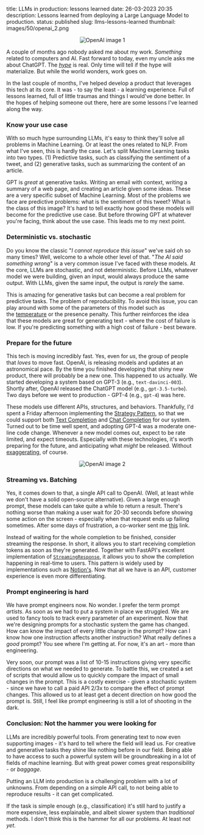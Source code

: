 title: LLMs in production: lessons learned
date: 26-03-2023 20:35
description: Lessons learned from deploying a Large Language Model to production. 
status: published
slug: llms-lessons-learned
thumbnail: images/50/openai_2.png

<center>
<img src="{static}/images/50/openai_3.png" alt="OpenAI image 1" style="max-width:100%;border-radius: 2px">
</center>

A couple of months ago nobody asked me about my work. _Something_ related to computers and AI. Fast forward to today, even my uncle asks me about ChatGPT. The [_hype_](https://www.urbandictionary.com/define.php?term=hype) is real. Only time will tell if the hype will materialize. But while the world wonders, work goes on. 

In the last couple of months, I've helped develop a product that leverages this tech at its core. It was - to say the least - a learning experience. Full of lessons learned, full of little traumas and things I would've done better. In the hopes of helping someone out there, here are some lessons I've learned along the way. 

### Know your use case

With so much hype surrounding LLMs, it's easy to think they'll solve all problems in Machine Learning. Or at least the ones related to NLP. From what I've seen, this is hardly the case. Let's split Machine Learning tasks into two types. (1) Predictive tasks, such as classifying the sentiment of a tweet, and (2) generative tasks, such as summarizing the content of an article.

GPT is _great_ at generative tasks. Writing an email with context, writing a summary of a web page, and creating an article given some ideas. These are a very specific subset of Machine Learning. Most of the problems we face are predictive problems: what is the sentiment of this tweet? What is the class of this image? It's hard to tell exactly how good these models will become for the predictive use case. But before throwing GPT at whatever you're facing, think about the use case. This leads me to my next point.

### Deterministic vs. stochastic

Do you know the classic "_I cannot reproduce this issue_" we've said oh so many times? Well, welcome to a whole other level of that. "_The AI said something wrong_" is a very common issue I've faced with these models. At the core, LLMs are stochastic, and not deterministic. Before LLMs, whatever model we were building, given an input, would always produce the same output. With LLMs, given the same input, the output is _rarely_ the same.

This is amazing for generative tasks but can become a real problem for predictive tasks. The problem of reproducibility. To avoid this issue, you can play around with some of the parameters of this model such as the [temperature](https://lukesalamone.github.io/posts/what-is-temperature/) or the presence penalty. This further reinforces the idea that these models are great for generating text - where the cost of failure is low. If you're predicting something with a high cost of failure - best beware.

### Prepare for the future 

This tech is moving incredibly fast. Yes, even for _us_, the group of people that _loves_ to move fast. OpenAI, is releasing models and updates at an astronomical pace. By the time you finished developing that shiny new product, there will probably be a new one. This happened to us actually. We started developing a system based on GPT-3 (e.g., `text-davinci-003`).  Shortly after, OpenAI released the ChatGPT model (e.g., `gpt-3.5-turbo`). Two days before we went to production - GPT-4 (e.g., `gpt-4`) was here. 

These models use different APIs, structures, and behaviors. Thankfully, I'd spent a Friday afternoon implementing the [Strategy Pattern](https://refactoring.guru/design-patterns/strategy/python/example), so that we could support both [Text Completion](https://platform.openai.com/docs/guides/completion) and [Chat Completion](https://platform.openai.com/docs/guides/chat) for our system. Turned out to be time well spent, and adopting GPT-4 was a moderate one-line code change. Whenever a new model comes out, expect to be rate limited, and expect timeouts. Especially with these technologies, it's worth preparing for the future, and anticipating what _might_ be released. Without [exaggerating](/blog/simple-software.html), of course. 

<center>
<img src="{static}/images/50/openai_2.png" alt="OpenAI image 2" style="max-width:100%;border-radius: 2px">
</center>

### Streaming vs. Batching

Yes, it comes down to that, a single API call to OpenAI. (Well, at least while we don't have a solid open-source alternative). Given a large enough prompt, these models can take quite a while to return a result. There's nothing worse than making a user wait for 20-30 seconds before showing some action on the screen - especially when that request ends up failing sometimes. After some days of frustration, a co-worker sent me [this](https://github.com/openai/openai-cookbook/blob/main/examples/How_to_stream_completions.ipynb) link. 

Instead of waiting for the whole completion to be finished, consider streaming the response. In short, it allows you to start receiving completion tokens as soon as they're generated. Together with FastAPI's excellent implementation of [`StreamingResponse`](https://fastapi.tiangolo.com/advanced/custom-response/#streamingresponse), it allows you to show the completion happening in real-time to users. This pattern is widely used by implementations such as [Notion's](https://www.notion.so/product/ai). Now that all we have is an API, customer experience is even more differentiating. 

### Prompt engineering is hard

We have prompt engineers now. No wonder. I prefer the term prompt _artists_. As soon as we had to put a system in place we struggled. We are used to fancy tools to track every parameter of an experiment. Now that we're designing prompts for a stochastic system the game has changed. How can know the impact of every little change in the prompt? How can I know how one instruction affects another instruction? What really defines a _good_ prompt? You see where I'm getting at. For now, it's an art - more than engineering. 

Very soon, our prompt was a list of 10-15 instructions giving very specific directions on what we needed to generate. To battle this, we created a set of scripts that would allow us to quickly compare the impact of small changes in the prompt. This is a costly exercise - given a stochastic system - since we have to call a paid API 2/3x to compare the effect of prompt changes. This allowed us to at least get a decent direction on how good the prompt is. Still, I feel like prompt engineering is still a lot of shooting in the dark. 


### Conclusion: Not the hammer you were looking for

LLMs are incredibly powerful tools. From generating text to now even supporting images - it's hard to tell where the field will lead us. For creative and generative tasks they shine like nothing before in our field. Being able to have access to such a powerful system will be groundbreaking in a lot of fields of machine learning. But with great power comes great responsibility - or _baggage_. 

Putting an LLM into production is a challenging problem with a lot of unknowns. From depending on a simple API call, to not being able to reproduce results - it can get complicated. 

If the task is simple enough (e.g., classification) it's still hard to justify a more expensive, less explainable, and albeit slower system than _traditional_ methods. I don't think this is the hammer for all our problems. At least not _yet_. 
